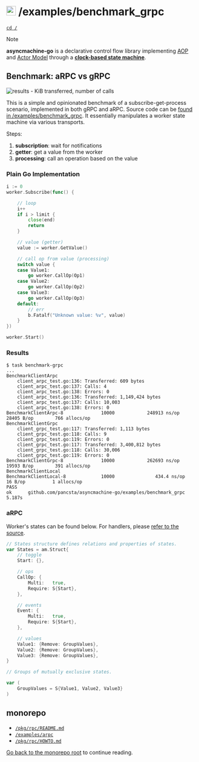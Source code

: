 # <img src="https://pancsta.github.io/assets/asyncmachine-go/logo.png" height="25"/> /examples/benchmark_grpc

[`cd /`](/README.md)

> [!NOTE]
> **asyncmachine-go** is a declarative control flow library implementing [AOP](https://en.wikipedia.org/wiki/Aspect-oriented_programming)
> and [Actor Model](https://en.wikipedia.org/wiki/Actor_model) through a **[clock-based state machine](/pkg/machine/README.md)**.

## Benchmark: aRPC vs gRPC

![results - KiB transferred, number of calls](https://pancsta.github.io/assets/asyncmachine-go/arpc-vs-grpc.png)

This is a simple and opinionated benchmark of a subscribe-get-process scenario, implemented in both gRPC and aRPC.
Source code can be [found in /examples/benchmark_grpc](/examples/benchmark_grpc). It essentially manipulates a worker
state machine via various transports.

Steps:

1. **subscription**: wait for notifications
2. **getter**: get a value from the worker
3. **processing**: call an operation based on the value

### Plain Go Implementation

```go
i := 0
worker.Subscribe(func() {

    // loop
    i++
    if i > limit {
        close(end)
        return
    }

    // value (getter)
    value := worker.GetValue()

    // call op from value (processing)
    switch value {
    case Value1:
        go worker.CallOp(Op1)
    case Value2:
        go worker.CallOp(Op2)
    case Value3:
        go worker.CallOp(Op3)
    default:
        // err
        b.Fatalf("Unknown value: %v", value)
    }
})

worker.Start()
```

### Results

```text
$ task benchmark-grpc
...
BenchmarkClientArpc
    client_arpc_test.go:136: Transferred: 609 bytes
    client_arpc_test.go:137: Calls: 4
    client_arpc_test.go:138: Errors: 0
    client_arpc_test.go:136: Transferred: 1,149,424 bytes
    client_arpc_test.go:137: Calls: 10,003
    client_arpc_test.go:138: Errors: 0
BenchmarkClientArpc-8              10000            248913 ns/op           28405 B/op        766 allocs/op
BenchmarkClientGrpc
    client_grpc_test.go:117: Transferred: 1,113 bytes
    client_grpc_test.go:118: Calls: 9
    client_grpc_test.go:119: Errors: 0
    client_grpc_test.go:117: Transferred: 3,400,812 bytes
    client_grpc_test.go:118: Calls: 30,006
    client_grpc_test.go:119: Errors: 0
BenchmarkClientGrpc-8              10000            262693 ns/op           19593 B/op        391 allocs/op
BenchmarkClientLocal
BenchmarkClientLocal-8             10000               434.4 ns/op            16 B/op          1 allocs/op
PASS
ok      github.com/pancsta/asyncmachine-go/examples/benchmark_grpc      5.187s
```

### aRPC

Worker's states can be found below. For handlers, please [refer to the source](/examples/benchmark_grpc/server_arpc.go).

```go
// States structure defines relations and properties of states.
var States = am.Struct{
    // toggle
    Start: {},

    // ops
    CallOp: {
        Multi:   true,
        Require: S{Start},
    },

    // events
    Event: {
        Multi:   true,
        Require: S{Start},
    },

    // values
    Value1: {Remove: GroupValues},
    Value2: {Remove: GroupValues},
    Value3: {Remove: GroupValues},
}

// Groups of mutually exclusive states.

var (
    GroupValues = S{Value1, Value2, Value3}
)
```

## monorepo

- [`/pkg/rpc/README.md`](/pkg/rpc/README.md)
- [`/examples/arpc`](/examples/arpc)
- [`/pkg/rpc/HOWTO.md`](/pkg/rpc/HOWTO.md)

[Go back to the monorepo root](/README.md) to continue reading.
